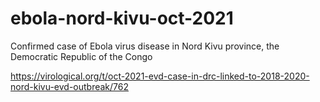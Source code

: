 # ebola-nord-kivu-oct-2021

Confirmed case of Ebola virus disease in Nord Kivu province, the Democratic Republic of the Congo

https://virological.org/t/oct-2021-evd-case-in-drc-linked-to-2018-2020-nord-kivu-evd-outbreak/762
